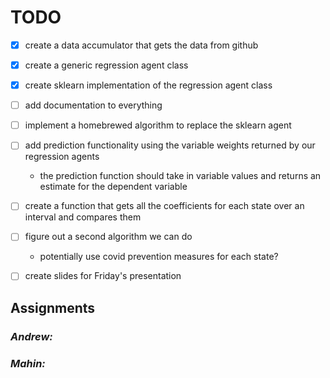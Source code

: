 # TODO

- [X] create a data accumulator that gets the data from github
- [X] create a generic regression agent class
- [X] create sklearn implementation of the regression agent class
- [ ] add documentation to everything
- [ ] implement a homebrewed algorithm to replace the sklearn agent
- [ ] add prediction functionality using the variable weights returned by our regression agents
    - the prediction function should take in variable values and returns an estimate for the dependent variable
- [ ] create a function that gets all the coefficients for each state over an interval and compares them
- [ ] figure out a second algorithm we can do
    - potentially use covid prevention measures for each state?
- [ ] create slides for Friday's presentation
    
    
## Assignments
### *Andrew:*

### *Mahin:*
